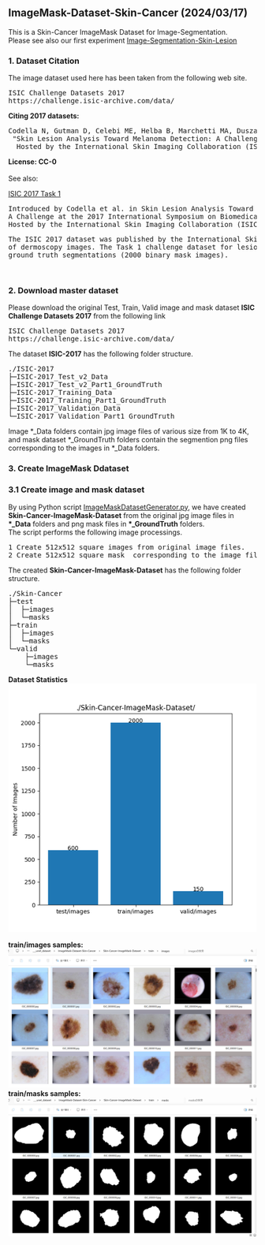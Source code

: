 <h2>ImageMask-Dataset-Skin-Cancer (2024/03/17) 
</h2>
This is a Skin-Cancer ImageMask Dataset for Image-Segmentation.<br>
Please see also our first experiment <a href="https://github.com/sarah-antillia/Image-Segmentation-Skin-Lesion">Image-Segmentation-Skin-Lesion</a><br>
 

<h3>1. Dataset Citation</h3>

The image dataset used here has been taken from the following web site.<br>

<pre>
ISIC Challenge Datasets 2017
https://challenge.isic-archive.com/data/
</pre>

<b>Citing 2017 datasets:</b>
<pre>
Codella N, Gutman D, Celebi ME, Helba B, Marchetti MA, Dusza S, Kalloo A, Liopyris K, Mishra N, Kittler H, Halpern A.
 "Skin Lesion Analysis Toward Melanoma Detection: A Challenge at the 2017 International Symposium on Biomedical Imaging (ISBI),
  Hosted by the International Skin Imaging Collaboration (ISIC)". arXiv: 1710.05006 [cs.CV]
</pre>
<b>License: CC-0</b><br>
<br>
See also:<br>

<a href="https://paperswithcode.com/dataset/isic-2017-task-1">ISIC 2017 Task 1</a><br>
<pre>
Introduced by Codella et al. in Skin Lesion Analysis Toward Melanoma Detection: 
A Challenge at the 2017 International Symposium on Biomedical Imaging (ISBI), 
Hosted by the International Skin Imaging Collaboration (ISIC)
</pre>
<pre>
The ISIC 2017 dataset was published by the International Skin Imaging Collaboration (ISIC) as a large-scale dataset 
of dermoscopy images. The Task 1 challenge dataset for lesion segmentation contains 2,000 images for training with 
ground truth segmentations (2000 binary mask images).
</pre>
<br>


<h3>
2. Download master dataset
</h3>
  Please download the original Test, Train, Valid image and mask dataset <b>ISIC Challenge Datasets 2017</b> from the following link<br>

<pre>
ISIC Challenge Datasets 2017
https://challenge.isic-archive.com/data/
</pre>

The dataset <b>ISIC-2017</b> has the following folder structure.<br>

<pre>
./ISIC-2017
├─ISIC-2017_Test_v2_Data
├─ISIC-2017_Test_v2_Part1_GroundTruth
├─ISIC-2017_Training_Data
├─ISIC-2017_Training_Part1_GroundTruth
├─ISIC-2017_Validation_Data
└─ISIC-2017_Validation_Part1_GroundTruth
</pre>
Image  *_Data folders contain jpg image files of various size from 1K to 4K, and mask dataset *_GroundTruth 
folders contain the segmention png files corresponding to the images in *_Data folders.

<h3>
3. Create ImageMask Ddataset
</h3>
<h3>
3.1 Create image and mask dataset
</h3>
By using Python script <a href="./generator/ImageMaskDatasetGenerator.py">ImageMaskDatasetGenerator.py</a>,
 we have created <b>Skin-Cancer-ImageMask-Dataset</b> from the original jpg image files in <b>*_Data</b> folders and png mask files in 
 <b>*_GroundTruth</b> folders.<br>
The script performs the following image processings.<br>
<pre>
1 Create 512x512 square images from original image files.
2 Create 512x512 square mask  corresponding to the image files. 
</pre>

The created <b>Skin-Cancer-ImageMask-Dataset</b> has the following folder structure.<br>
<pre>
./Skin-Cancer
├─test
│  ├─images
│  └─masks
├─train
│  ├─images
│  └─masks
└─valid
    ├─images
    └─masks
</pre>

<b>Dataset Statistics</b><br>
<img src="./_Skin-Cancer-ImageMask-Dataset_.png"><br>

<b>train/images samples:</b><br>
<img src="./asset/train_images_samples.png" width="1024" height="auto">
<br>
<b>train/masks samples:</b><br>
<img src="./asset/train_masks_samples.png"  width="1024" height="auto">
<br>


